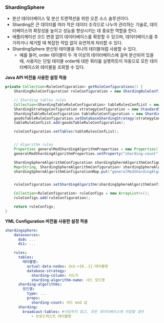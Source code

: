 ### ShardingSphere
* 분산 데이터베이스 및 분산 트랜잭션을 위한 오픈 소스 솔루션이다.
* Sharding은 큰 데이터를 여러 작은 데이터 조각으로 나누어 관리하는 기술로, 데이터베이스의 확장성을 높이고 성능을 향상시키는 데 중요한 역할을 한다.
* 애플리케이션 코드 변경 없이 데이터베이스를 확장할 수 있으며, 데이터베이스를 추가하거나 제거할 때 복잡한 작업 없이 유연하게 처리할 수 있다.
* ShardingSphere 분산된 테이블을 하나의 테이블처럼 사용할 수 있다.
  * 예를 들어, order 테이블이 두 개 이상의 데이터베이스에 걸쳐 분산되어 있을 때, 사용자는 단일 테이블 order에 대한 쿼리를 실행하듯이 자동으로 모든 데이터베이스와 테이블을 조회할 수 있다.

**Java API 버전을 사용한 설정 적용**
```java
private Collection<RuleConfiguration> getRuleConfigurations() {
    ShardingRuleConfiguration ruleConfiguration = new ShardingRuleConfiguration();

    // Sharding tables rules
    Collection<ShardingTableRuleConfiguration> tableRulesConfList = new ArrayList<>();
    ShardingStrategyConfiguration strategyConfiguration = new StandardShargindStrategyConfiguration("샤드키", "generalModShardingAlgorithm");
    ShardingTableRuleConfiguration tableRuleConfiguration = new ShardingTableRuleConfiguration("테이블", "ds${0...1}.goods");
    goodsTableRuleConfiguration.setDatabaseShardingStrategy(strategyConfiguration);
    tableRuleConfList.add(goodsTableRuleConfiguration);

    ruleConfiguration.setTables(tableRulesConfList);


    // Algorithm rules
    Properties generalModShardingAlgorithmProperties = new Properties();
    generalModShardingAlgorithmProperties.setProperty("sharding-count", "4");

    ShardingSphereAlgorithmConfiguration shardingSphereAlgorithmConfiguration = new ShardingSphereAlgorithmConfiguration("MOD", generalModShardingAlgorithmProperties);
    Map<String, ShardingSphereAlgorithmConfiguration> shardingSphereAlgorithmConfigurationMap = new HashMap<>();
    shardingSphereAlgorithmConfigurationMap.put("generalModShardingAlgorithm", shardingSphereAlgorithmConfiguration);


    ruleConfiguration.setShardingAlgorithm(shardingSphereAlgorithmConfigurationMap);

    Collection<RuleConfiguration> ruleConfigs = new ArrayList<>();
    ruleConfigs.add(ruleConfiguration);

    return ruleConfigs;
}
```

**YML Configuration 버전을 사용한 설정 적용**
```yml
shardingsphere:
    datasources:
      ds0: ...
      ds1: ...

    rules:
      tables:
        테이블명:
          actual-data-nodes: ds$->{0..1}.테이블명
          database-strategy:
            sharding-column: 샤드키
            sharding-algorithm-name: 샤드 모드명
      sharding-algorithms:
        모드명:
          type: ...
          props:
            sharding-count: 샤드 mod 값
      sharding:
        broadcast-tables: #샤딩하지 않고, 모든 데이터베이스에 저장할 경우
            - 브로드캐스트 테이블명
```